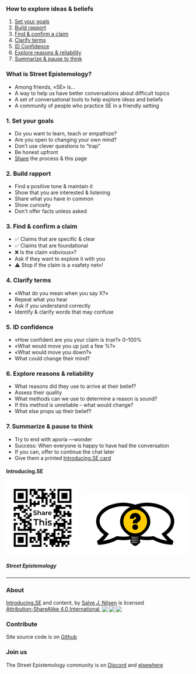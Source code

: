 [comment]: # (Compile this presentation with the command below)
[comment]: # (mdslides docs.md --include dist)

[comment]: # (THEME = streetepistemology)

[comment]: # (minScale: 0.2)
[comment]: # (maxScale: 4.0)
[comment]: # (controls: true)
[comment]: # (width: "80%")
[comment]: # (height: "80%")
[comment]: # (help: true)


### How to explore ideas & beliefs

1. [Set your goals](#/1)
2. [Build rapport](#/2)
3. [Find & confirm a claim](#/3)
4. [Clarify terms](#/4)
5. [ID Confidence](#/5)
6. [Explore reasons & reliability](#/6)
7. [Summarize & pause to think](#/7)

[comment]: # (||| data-background-size="60%" data-background-image="dist/media/street-epistemology-logo.png", data-background-position="0% 100%" data-background-opacity="0.2")

### What is Street Epistemology?

* Among friends, «SE» is...
* A way to help us have better conversations about difficult topics
* A set of conversational tools to help explore ideas and beliefs
* A community of people who practice SE in a friendly setting


[comment]: # (!!!)

### 1. Set your goals

* Do you want to learn, teach or empathize?
* Are you open to changing your own mind?
* Don’t use clever questions to “trap”
* Be honest upfront
* [Share](#/8) the process & this page


[comment]: # (!!!)

### 2. Build rapport

* Find a positive tone & maintain it
* Show that you are interested & listening
* Share what you have in common
* Show curiosity
* Don't offer facts unless asked


[comment]: # (!!!)

### 3. Find & confirm a claim

* ✅ Claims that are specific & clear
* ✅ Claims that are foundational
* ❌ Is the claim «obvious»?
* Ask if they want to explore it with you
* ⚠️  Stop if the claim is a «safety net»!


[comment]: # (!!!)

### 4. Clarify terms

* «What do you mean when you say X?»
* Repeat what you hear
* Ask if you understand correctly
* Identify & clarify words that may confuse


[comment]: # (!!!)

### 5. ID confidence

* «How confident are you your claim is true?» 0–100%
* «What would move you up just a few %?»
* «What would move you down?»
* What could change their mind?


[comment]: # (!!!)

### 6. Explore reasons & reliability

* What reasons did they use to arrive at their belief?
* Assess their quality
* What methods can we use to determine a reason is sound?
* If this method is unreliable – what would change?
* What else props up their belief?


[comment]: # (!!!)

### 7. Summarize & pause to think

* Try to end with aporia —wonder
* Success: When everyone is happy to have had the conversation
* If you can, offer to continue the chat later
* Give them a printed [Introducing.SE card](dist/media/introducing-se-card-2021-01.pdf)


[comment]: # (!!!)

#### Introducing.SE
[![QR Code image to introducing.se](dist/media/share-this.png)](https://introducing.se)
[![Street Epistemology Logo](dist/media/street-epistemology-logo.png)](https://streetepistemology.com)
##### Street Epistemology

---
### About

<p xmlns:cc="http://creativecommons.org/ns#" xmlns:dct="http://purl.org/dc/terms/"><a property="dct:title" rel="cc:attributionURL" href="https://introducing.se">Introducing.SE</a> and content, by <a rel="cc:attributionURL dct:creator" property="cc:attributionName" href="https://twitter.com/sjoshuan">Salve J. Nilsen</a> is licensed <a href="http://creativecommons.org/licenses/by-sa/4.0/?ref=chooser-v1" target="_blank" rel="license noopener noreferrer" style="display:inline-block;">Attribution-ShareAlike 4.0 International <img style="height:22px!important;margin-left:3px;vertical-align:text-bottom;" src="https://mirrors.creativecommons.org/presskit/icons/cc.svg?ref=chooser-v1"><img style="height:22px!important;margin-left:3px;vertical-align:text-bottom;" src="https://mirrors.creativecommons.org/presskit/icons/by.svg?ref=chooser-v1"><img style="height:22px!important;margin-left:3px;vertical-align:text-bottom;" src="https://mirrors.creativecommons.org/presskit/icons/sa.svg?ref=chooser-v1"></a></p>

### Contribute

Site source code is on [Github](https://github.com/sjn/introducing-se/)


### Join us

The Street Epistemology community is on [Discord](https://discord.gg/sKap3zM) and [elsewhere](https://streetepistemology.com/community)


[comment]: # (|||)
